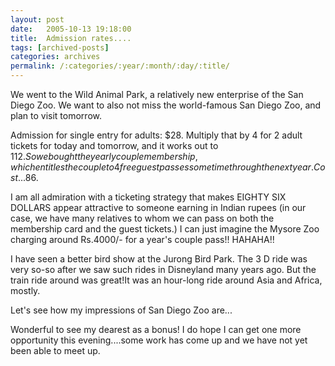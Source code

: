```yaml
---
layout: post
date:	2005-10-13 19:18:00
title:  Admission rates....
tags: [archived-posts]
categories: archives
permalink: /:categories/:year/:month/:day/:title/
---
```

We went to the Wild Animal Park, a relatively new enterprise of the San Diego Zoo. We want to also not miss the world-famous San Diego Zoo, and plan to visit tomorrow.

Admission for single entry for adults: $28. Multiply that by 4 for 2 adult tickets for today and tomorrow, and it works out to $112. So we bought the yearly couple membership, which entitles the couple to 4 free guest passes sometime through the next year.Cost ...$86.

I am all admiration with a ticketing strategy that makes EIGHTY SIX DOLLARS appear attractive to someone earning in Indian rupees (in our case, we have many relatives to whom we can pass on both the membership card and the guest tickets.) I can just imagine the Mysore Zoo charging around Rs.4000/- for a year's couple pass!! HAHAHA!!

I have seen a better bird show at the Jurong Bird Park. The 3 D ride was very so-so after we saw such rides in Disneyland many years ago. But the train ride around was great!It was an hour-long ride around Asia and Africa, mostly.

Let's see how my impressions of San Diego Zoo are...

Wonderful to see my dearest <LJ user="varshax"> as a bonus! I do hope I can get one more opportunity this evening....some work has come up and we have not yet been able to meet up.
